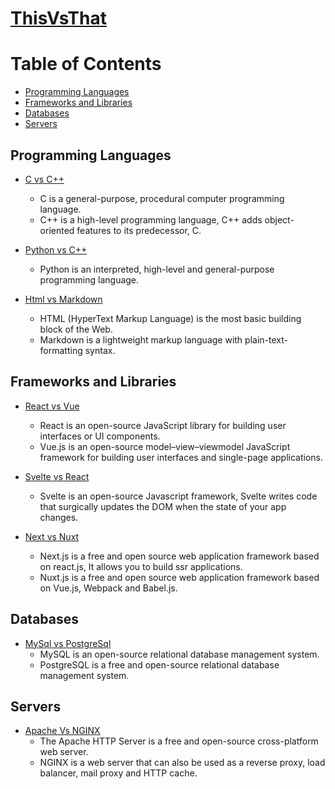 # [ThisVsThat](https://thisvsthat.tech)


Table of Contents
=================

   * [Programming Languages](#Programming-Languages)
   * [Frameworks and Libraries](#frameworks-and-Libraries)
   * [Databases](#Databases)
   * [Servers](#Servers)

## Programming Languages

  * [C vs C++](programming-languages.md#C-vs-C++)
    * C is a general-purpose, procedural computer programming language.
    * C++ is a high-level programming language, C++ adds object-oriented features to its predecessor, C.

  * [Python vs C++](programming-languages.md#Python-vs-C++)
    * Python is an interpreted, high-level and general-purpose programming language.

  * [Html vs Markdown](programming-languages.md#Html-vs-Markdown)
    * HTML (HyperText Markup Language) is the most basic building block of the Web.
    * Markdown is a lightweight markup language with plain-text-formatting syntax.



## Frameworks and Libraries

  * [React vs Vue](libraries-frameworks.md#React-vs-Vue)
    * React is an open-source JavaScript library for building user interfaces or UI components.
    * Vue.js is an open-source model–view–viewmodel JavaScript framework for building user interfaces and single-page applications.
    
  * [Svelte vs React](libraries-frameworks.md#Svelte-vs-React)
    * Svelte is an open-source Javascript framework, Svelte writes code that surgically updates the DOM when the state of your app changes.
    
  * [Next vs Nuxt](libraries-frameworks.md#Next-vs-Nuxt)
    * Next.js is a free and open source web application framework based on react.js, It allows you to build ssr applications.
    * Nuxt.js is a free and open source web application framework based on Vue.js, Webpack and Babel.js.


## Databases

* [MySql vs PostgreSql](databases.md#MySql-vs-PostgreSql)
  * MySQL is an open-source relational database management system.
  * PostgreSQL is a free and open-source relational database management system.
  
  
    
## Servers

* [Apache Vs NGINX](servers.md#Apache-Vs-NGINX)
  * The Apache HTTP Server is a free and open-source cross-platform web server.
  * NGINX is a web server that can also be used as a reverse proxy, load balancer, mail proxy and HTTP cache.
  


